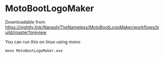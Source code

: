 # MotoBootLogoMaker

Downloadable from
<https://nightly.link/NanashiTheNameless/MotoBootLogoMaker/workflows/build/master?preview>

You can run this on linux using mono

```sh
mono MotoBootLogoMaker.exe
```
